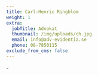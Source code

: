 ```yaml
---
title: Carl-Henric Ringblom
weight: 1
extra:
  jobTitle: Advokat
  thumbnail: /img/uploads/ch.jpg
  email: info@adv-evidentia.se
  phone: 08-7850115
exclude_from_cms: false
---
```


\-
